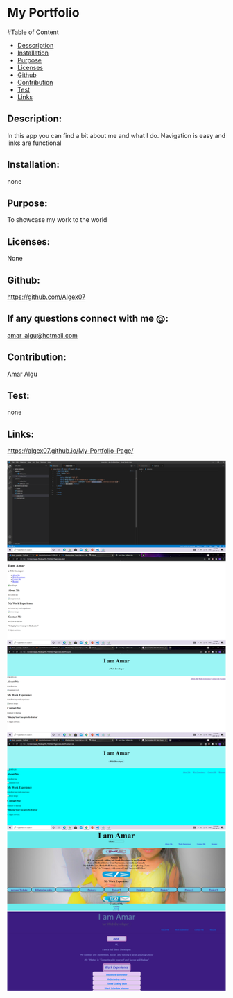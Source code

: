 # My Portfolio
  

  #Table of Content
  * [Desscription](#description)
  * [Installation](#installation)
  * [Purpose](#purpose)
  * [Licenses](#licenses)
  * [Github](#github)
  * [Contribution](#contribution)
  * [Test](#test)
  * [Links](#links)

  ## Description:
  In this app you can find a bit about me and what I do. Navigation is easy and links are functional
  
 
  ## Installation:
  none

  ## Purpose:
  To showcase my work to the world

  ## Licenses:
  None

  ## Github:
  https://github.com/Algex07

  ## If any questions connect with me @:
  amar_algu@hotmail.com

  ## Contribution:
  Amar Algu

  ## Test:
  none

  ## Links:
  https://algex07.github.io/My-Portfolio-Page/


![initial start](https://github.com/Algex07/My-Portfolio-Page/blob/main/assets/images/initial%20start.png)
![progress in index.html](https://github.com/Algex07/My-Portfolio-Page/blob/main/assets/images/progress%20in%20html.png)
![progress with styling in CSS](https://github.com/Algex07/My-Portfolio-Page/blob/main/assets/images/progress%20with%20styling.png)
![scroll effect and background added](https://github.com/Algex07/My-Portfolio-Page/blob/main/assets/images/scroll%20effect%20and%20background%20added.png)
![old look](https://github.com/Algex07/My-Portfolio-Page/blob/main/assets/images/old%20look.jpg?raw=true)
![new look](https://github.com/Algex07/My-Portfolio-Page/blob/main/assets/images/new%20look.jpg?raw=true)
